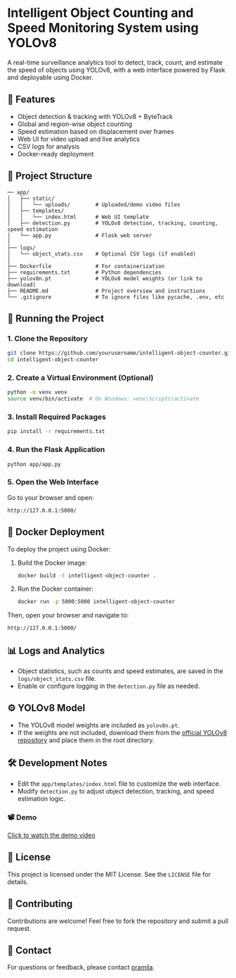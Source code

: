 # Intelligent Object Counting and Speed Monitoring System using YOLOv8

A real-time surveillance analytics tool to detect, track, count, and estimate the speed of objects using YOLOv8, with a web interface powered by Flask and deployable using Docker.

## 📌 Features
- Object detection & tracking with YOLOv8 + ByteTrack
- Global and region-wise object counting
- Speed estimation based on displacement over frames
- Web UI for video upload and live analytics
- CSV logs for analysis
- Docker-ready deployment

## 🧱 Project Structure
```
── app/
│   ├── static/
│   │   └── uploads/        # Uploaded/demo video files
│   ├── templates/
│   │   └── index.html      # Web UI template
│   ├── detection.py        # YOLOv8 detection, tracking, counting, speed estimation
│   └── app.py              # Flask web server
│
├── logs/
│   └── object_stats.csv    # Optional CSV logs (if enabled)
│
├── Dockerfile              # For containerization
├── requirements.txt        # Python dependencies
├── yolov8n.pt              # YOLOv8 model weights (or link to download)
├── README.md               # Project overview and instructions
└── .gitignore              # To ignore files like pycache, .env, etc
```

## 🚀 Running the Project

### 1. Clone the Repository
```bash
git clone https://github.com/yourusername/intelligent-object-counter.git
cd intelligent-object-counter
```

### 2. Create a Virtual Environment (Optional)
```bash
python -m venv venv
source venv/bin/activate  # On Windows: venv\Scripts\activate
```

### 3. Install Required Packages
```bash
pip install -r requirements.txt
```

### 4. Run the Flask Application
```bash
python app/app.py
```

### 5. Open the Web Interface
Go to your browser and open:
```
http://127.0.0.1:5000/
```

## 🐳 Docker Deployment
To deploy the project using Docker:
1. Build the Docker image:
   ```bash
   docker build -t intelligent-object-counter .
   ```
2. Run the Docker container:
   ```bash
   docker run -p 5000:5000 intelligent-object-counter
   ```

Then, open your browser and navigate to:
```
http://127.0.0.1:5000/
```

## 📊 Logs and Analytics
- Object statistics, such as counts and speed estimates, are saved in the `logs/object_stats.csv` file.
- Enable or configure logging in the `detection.py` file as needed.

## ⚙️ YOLOv8 Model
- The YOLOv8 model weights are included as `yolov8n.pt`.
- If the weights are not included, download them from the [official YOLOv8 repository](https://github.com/ultralytics/ultralytics) and place them in the root directory.

## 🛠️ Development Notes
- Edit the `app/templates/index.html` file to customize the web interface.
- Modify `detection.py` to adjust object detection, tracking, and speed estimation logic.

### 📽️ Demo
[Click to watch the demo video](app/static/output/output-demo.mp4)

## 📝 License
This project is licensed under the MIT License. See the `LICENSE` file for details.

## 🤝 Contributing
Contributions are welcome! Feel free to fork the repository and submit a pull request.

## 📧 Contact
For questions or feedback, please contact [pramila](mailto:pramilapalani@gmail.com).
